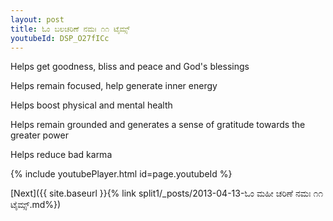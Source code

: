 ```yaml
---
layout: post
title: ಓಂ ಬಲಚರಿಣೆ ನಮಃ ೧೧ ಟೈಮ್ಸ್
youtubeId: DSP_O27fICc
---
```

 
 
Helps get goodness, bliss and peace and God's blessings
 
Helps remain focused, help generate inner energy 
 
Helps boost physical and mental health 
 
Helps remain grounded and generates a sense of gratitude towards the greater power 
 
Helps reduce bad karma
 
 
 
 


{% include youtubePlayer.html id=page.youtubeId %}
 
[Next]({{ site.baseurl }}{% link  split1/_posts/2013-04-13-ಓಂ ಮಹೀ ಚರಿಣೆ ನಮಃ ೧೧ ಟೈಮ್ಸ್.md%})
 
